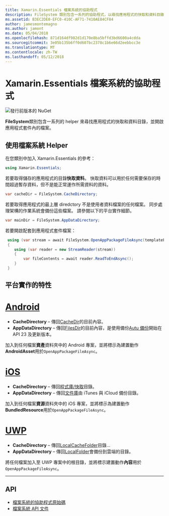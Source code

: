 ```yaml
---
title: Xamarin.Essentials 檔案系統的協助程式
description: FileSystem 類別包含一系列的協助程式，以尋找應用程式的快取和資料目錄，並開啟應用程式套件內的檔案。
ms.assetid: B3EC2DE0-EFC0-410C-AF71-7410AE84CF84
author: jamesmontemagno
ms.author: jamont
ms.date: 05/04/2018
ms.openlocfilehash: 871d164df982d1d170e8ba5bffd3bd6600a4cdda
ms.sourcegitcommit: 3e05b135b6ff0d607bc2378c1b6e66d2eebbcc3e
ms.translationtype: MT
ms.contentlocale: zh-TW
ms.lasthandoff: 05/12/2018
---
```

# <a name="xamarinessentials-file-system-helpers"></a>Xamarin.Essentials 檔案系統的協助程式

![發行前版本的 NuGet](~/media/shared/pre-release.png)

**FileSystem**類別包含一系列的 helper 來尋找應用程式的快取和資料目錄，並開啟應用程式套件內的檔案。

## <a name="using-file-system-helpers"></a>使用檔案系統 Helper

在您類別中加入 Xamarin.Essentials 的參考：

```csharp
using Xamarin.Essentials;
```

若要取得儲存的應用程式的目錄**快取資料**。 快取資料可以用於任何需要保存的時間超過暫存資料，但不是能正常運作所需資料的資料。

```csharp
var cacheDir = FileSystem.CacheDirectory;
```

若要取得應用程式的最上層 diredctory 不是使用者資料檔案的任何檔案。 同步處理架構的作業系統會備份這些檔案。 請參閱以下的平台實作細節。

```csharp
var mainDir = FileSystem.AppDataDirectory;
```

若要開啟配套到應用程式套件檔案：

```csharp
 using (var stream = await FileSystem.OpenAppPackageFileAsync(templateFileName))
 {
    using (var reader = new StreamReader(stream))
    {
        var fileContents = await reader.ReadToEndAsync();
    }
 }
```

## <a name="platform-implementation-specifics"></a>平台實作的特性

# <a name="androidtabandroid"></a>[Android](#tab/android)

- **CacheDirectory** – 傳回[CacheDir](https://developer.android.com/reference/android/content/Context.html#getCacheDir)的目前內容。
- **AppDataDirectory** – 傳回[FilesDir](https://developer.android.com/reference/android/content/Context.html#getFilesDir)的目前內容，是使用備份[Autu 備份](https://developer.android.com/guide/topics/data/autobackup.html)開始在 API 23 及更新版本。

加入到任何檔案**資產**資料夾中的 Android 專案，並將標示為建置動作**AndroidAsset**用於`OpenAppPackageFileAsync`。

# <a name="iostabios"></a>[iOS](#tab/ios)

- **CacheDirectory** – 傳回[程式庫/快取](https://developer.apple.com/library/content/documentation/FileManagement/Conceptual/FileSystemProgrammingGuide/FileSystemOverview/FileSystemOverview.html)目錄。
- **AppDataDirectory** – 傳回[文件庫](https://developer.apple.com/library/content/documentation/FileManagement/Conceptual/FileSystemProgrammingGuide/FileSystemOverview/FileSystemOverview.html)由 iTunes 與 iCloud 備份目錄。

加入到任何檔案**資源**資料夾中的 iOS 專案，並將標示為建置動作**BundledResource**用於`OpenAppPackageFileAsync`。

# <a name="uwptabuwp"></a>[UWP](#tab/uwp)

- **CacheDirectory** – 傳回[LocalCacheFolder](https://docs.microsoft.com/en-us/uwp/api/windows.storage.applicationdata.localcachefolder#Windows_Storage_ApplicationData_LocalCacheFolder)目錄...
- **AppDataDirectory** – 傳回[LocalFolder](https://docs.microsoft.com/en-us/uwp/api/windows.storage.applicationdata.localfolder#Windows_Storage_ApplicationData_LocalFolder)會備份到雲端的目錄。

將任何檔案加入至 UWP 專案中的根目錄，並將標示建置動作**內容**用於`OpenAppPackageFileAsync`。

--------------

## <a name="api"></a>API

- [檔案系統的協助程式原始碼](https://github.com/xamarin/Essentials/tree/master/Xamarin.Essentials/FileSystem)
- [檔案系統 API 文件](xref:Xamarin.Essentials.FileSystem)
